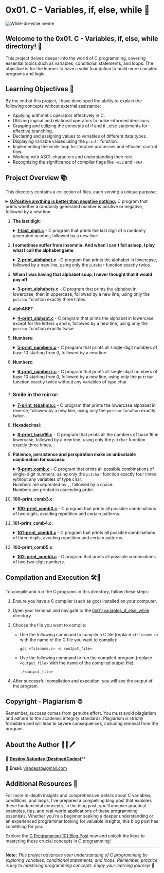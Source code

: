 # 0x01. C - Variables, if, else, while 🔁

![While-do-whie meme](https://github.com/DestinedCodes/alx-low_level_programming/assets/84413505/292552ec-22f3-48c7-8ef1-df3c85cbbd7c)

## Welcome to the 0x01. C - Variables, if, else, while directory! 🌟

This project delves deeper into the world of C programming, covering essential topics such as variables, conditional statements, and loops. The objective is for the learner to have a solid foundation to build more complex programs and logic.

## Learning Objectives 🧠

By the end of this project, I have developed the ability to explain the following concepts without external assistance:

- Applying arithmetic operators effectively in C.
- Utilizing logical and relational operators to make informed decisions.
- Grasping and utilizing the concepts of if and if...else statements for effective branching.
- Declaring and assigning values to variables of different data types.
- Displaying variable values using the `printf` function.
- Implementing the while loop for iterative processes and efficient control flow.
- Working with ASCII characters and understanding their role.
- Recognizing the significance of compiler flags like `-m32` and `-m64`.


## Project Overview 📚

This directory contains a collection of files, each serving a unique purpose:

<details>
<summary>
	<strong><a href="./0-positive_or_negative.c">0.Positive anything is better than negative nothing:</a></strong>
	C program that prints whether a randomly generated number is positive or negative, followed by a new line.
</summary>
<br/>

- Completion of <a href="https://github.com/holbertonschool/0x01.c/blob/master/0-positive_or_negative_c">this source code</a>.</li>
- Stores a different random number every time the program is run.</li>
- Prints the number followed by `is positive` if the number is greater than 0,
  `is zero` if the number is zero, or `is negative` if the number is less than 0.

**Test Cases:**
```sh
$ gcc -Wall -pedantic -Werror -Wextra -std=gnu89 0-positive_or_negative.c -o 0-positive_or_negative
$ ./0-positive_or_negative
-520693284 is negative
$ ./0-positive_or_negative
-973398895 is negative
$ ./0-positive_or_negative
-199220452 is negative
$ ./0-positive_or_negative
561319348 is positive
$ ./0-positive_or_negative
561319348 is positive
$ ./0-positive_or_negative
266853958 is positive
$ ./0-positive_or_negative
-48147767 is negative
$ ./0-positive_or_negative
0 is zero
```
</details>

1. <strong>The last digit</strong>:
	<details>
   <summary><strong><a href="./1-last_digit.c">1-last_digit.c</a></strong> - C program that prints the last digit of a randomly generated number, followed by a new line:</summary>
   <br>
   <ul>
      <li>Completion of <a href="https://github.com/holbertonschool/0x01.c/blob/master/1-last_digit_c">this source code</a>.</li>
      <li>Stores a different value every time the program is run.</li>
      <li>Prints the string <code>Last digit of</code> [number] <code>is</code> [last_digit] <code>and is</code> followed by <code>greater than 5</code> if the digit is greater than 5, <code>0</code> if the digit is 0, or <code>less than 6 and not 0</code> if the digit is less than 6 and not 0.</li>
   </ul>
   <br>
   <strong>Test Cases:</strong>
   <pre>
   $ gcc -Wall -pedantic -Werror -Wextra -std=gnu89 1-last_digit.c -o 1-last_digit
   $ ./1-last_digit
   Last digit of 629438752 is 2 and is less than 6 and not 0
   $ ./1-last_digit
   Last digit of -748255693 is -3 and is less than 6 and not 0
	</pre>
	</details>

2. <strong>I sometimes suffer from insomnia. And when I can't fall asleep, I play what I call the alphabet game</strong>:
	<details>
   <summary><strong><a href="./2-print_alphabet.c">2-print_alphabet.c</a></strong> - C program that prints the alphabet in lowercase, followed by a new line, using only the <code>putchar</code> function exactly twice.</summary>
   <br>
   <strong>Test Cases:</strong>
   <pre>
   $ gcc -Wall -pedantic -Werror -Wextra -std=gnu89 2-print_alphabet.c -o 2-print_alphabet
   $ ./2-print_alphabet
   abcdefghijklmnopqrstuvwxyz
   </pre>
	</details>

3. <strong>When I was having that alphabet soup, I never thought that it would pay off</strong>:
	<details>
   <summary><strong><a href="./3-print_alphabets.c">3-print_alphabets.c</a></strong> - C program that prints the alphabet in lowercase, then in uppercase, followed by a new line, using only the <code>putchar</code> function exactly three times.</summary>
   <br>
   <strong>Test Cases:</strong>
   <pre>
   $ gcc -Wall -pedantic -Werror -Wextra -std=gnu89 3-print_alphabets.c -o 3-print_alphabets
   $ ./3-print_alphabets | cat -e
   abcdefghijklmnopqrstuvwxyzABCDEFGHIJKLMNOPQRSTUVWXYZ$
   </pre>
	</details>

4. <strong>alphABET</strong>:
	<details>
   <summary><strong><a href="./4-print_alphabt.c">4-print_alphabt.c</a></strong> - C program that prints the alphabet in lowercase except for the letters <code>q</code> and <code>e</code>, followed by a new line, using only the <code>putchar</code> function exactly twice.</summary>
   <br>
   <strong>Test Cases:</strong>
   <pre>
   $ gcc -Wall -pedantic -Werror -Wextra -std=gnu89 4-print_alphabt.c -o 4-print_alphabt
   $ ./4-print_alphabt
   abcdfghijklmnoprstuvwxyz
   $ ./4-print_alphabt | grep [eq]
   $
   </pre>
	</details>

5. <strong>Numbers</strong>:
	<details>
	<summary><strong><a href="./5-print_numbers.c">5-print_numbers.c</a></strong> - C program that prints all single-digit numbers of base 10 starting from 0, followed by a new line.</summary>
	<br>
	<strong>Test Cases:</strong>
	<pre>
	$ gcc -Wall -pedantic -Werror -Wextra -std=gnu89 5-print_numbers.c -o 5-print_numbers
	$ ./5-print_numbers
	0123456789
	</pre>
	</details>

6. <strong>Numberz</strong>:
	<details>
	<summary><strong><a href="./6-print_numberz.c">6-print_numberz.c</a></strong> - C program that prints all single-digit numbers of base 10 starting from 0, followed by a new line, using only the <code>putchar</code> function exactly twice without any variables of type char.</summary>
	<br>
	<strong>Test Cases:</strong>
	<pre>
	$ gcc -Wall -pedantic -Werror -Wextra -std=gnu89 6-print_numberz.c -o 6-print_numberz
	$ ./6-print_numberz
	0123456789
	</pre>
	</details>

7. <h3><strong>Smile in the mirror</strong>:</h3>
	<details>
	<summary><strong><a href="./7-print_tebahpla.c">7-print_tebahpla.c</a></strong> - C program that prints the lowercase alphabet in reverse, followed by a new line, using only the <code>putchar</code> function exactly twice.</summary>
	<br>
	<strong>Test Cases:</strong>
	<pre>
	$ gcc -Wall -pedantic -Werror -Wextra -std=gnu89 7-print_tebahpla.c -o 7-print_tebahpla
	$ ./7-print_tebahpla
	zyxwvutsrqponmlkjihgfedcba
	</pre>
	</details>

8. <strong>Hexadecimal</strong>:
	<details>
	<summary><strong><a href="./8-print_base16.c">8-print_base16.c</a></strong> - C program that prints all the numbers of base 16 in lowercase, followed by a new line, using only the <code>putchar</code> function exactly three times.</summary>
	<br>
	<strong>Test Cases:</strong>
	<pre>
	$ gcc -Wall -pedantic -Werror -Wextra -std=gnu89 8-print_base16.c -o 8-print_base16
	$ ./8-print_base16
	0123456789abcdef
	</pre>
</details>

9. <strong>Patience, persistence and perspiration make an unbeatable combination for success</strong>:
	<details>
	<summary><strong><a href="./9-print_comb.c">9-print_comb.c</a></strong> - C program that prints all possible combinations of single-digit numbers, using only the <code>putchar</code> function exactly four times without any variables of type char:<br>Numbers are separated by <code>,</code>, followed by a space.<br>Numbers are printed in ascending order.</summary>
	<br>
	<strong>Test Cases:</strong>
	<pre>
	$ gcc -Wall -pedantic -Werror -Wextra -std=gnu89 9-print_comb.c -o 9-print_comb
	$ ./9-print_comb | cat -e
	0, 1, 2, 3, 4, 5, 6, 7, 8, 9$
	</pre>
	</details>

10. <strong>100-print_comb3.c</strong>:
	<details>
	<summary><strong><a href="./100-print_comb3.c">100-print_comb3.c</a></strong> - C program that prints all possible combinations of two digits, avoiding repetition and certain patterns.</summary>
	<br>
	<strong>Test Cases:</strong>
	<pre>
	$ gcc -Wall -pedantic -Werror -Wextra -std=gnu89 100-print_comb3.c -o 100-print_comb3
	$ ./100-print_comb3
	01, 02, 03, 04, 05, 06, 07, 08, 09, 12, 13, 14, 15, 16, 17, 18, 19, 23, 24, 25, 26, 27, 28, 29, 34, 35, 36, 37, 38, 39, 45, 46, 47, 48, 49, 56, 57, 58, 59, 67, 68, 69, 78, 79, 89
	</pre>
	</details>

11. <strong>101-print_comb4.c</strong>:
	<details>
	<summary><strong><a href="./101-print_comb4.c">101-print_comb4.c</a></strong> - C program that prints all possible combinations of three digits, avoiding repetition and certain patterns.</summary>
	<br>
	<strong>Test Cases:</strong>
	<pre>
	$ gcc -Wall -pedantic -Werror -Wextra -std=gnu89 101-print_comb4.c -o 101-print_comb4
	$ ./101-print_comb4
	012, 013, 014, 015, 016, 017, 018, 019, 023, 024, 025, 026, 027, 028, 029, 034, 035, 036, 037, 038, 039, 045, 046, 047, 048, 049, 056, 057, 058, 059, 067, 068, 069, 078, 079, 089, 123, 124, 125, 126, 127, 128, 129, 134, 135, 136, 137, 138, 139, 145, 146, 147, 148, 149, 156, 157, 158, 159, 167, 168, 169, 178, 179, 189, 234, 235, 236, 237, 238, 239, 245, 246, 247, 248, 249, 256, 257, 258, 259, 267, 268, 269, 278, 279, 289, 345, 346, 347, 348, 349, 356, 357, 358, 359, 367, 368, 369, 378, 379, 389, 456, 457, 458, 459, 467, 468, 469, 478, 479, 489, 567, 568, 569, 578, 579, 589, 678, 679, 689, 789
	</pre>
	</details>

12. <strong>102-print_comb5.c</strong>:
	<details>
	<summary><strong><a href="./102-print_comb5.c">102-print_comb5.c</a></strong> - C program that prints all possible combinations of two two-digit numbers.</summary>
	<br>
	<strong>Test Cases:</strong>
	<pre>
	$ gcc -Wall -pedantic -Werror -Wextra -std=gnu89 102-print_comb5.c -o 102-print_comb5
	$ ./102-print_comb5
	00 01, 00 02, 00 03, ..., 98 99
	</pre>
	</details>

## Compilation and Execution 🛠️🔧

To compile and run the C programs in this directory, follow these steps:

1. Ensure you have a C compiler (such as gcc) installed on your computer.

2. Open your terminal and navigate to the [0x01-variables_if_else_while](./) directory.

3. Choose the file you want to compile:

   - Use the following command to compile a C file (replace `<filename.c>` with the name of the C file you want to compile):
     ```
     gcc <filename.c> -o <output_file>
     ```

   - Use the following command to run the compiled program (replace `<output_file>` with the name of the compiled output file):
     ```
     ./<output_file>
     ```

4. After successful compilation and execution, you will see the output of the program.

## Copyright - Plagiarism ©

Remember, success comes from genuine effort. You must avoid plagiarism and adhere to the academic integrity standards. Plagiarism is strictly forbidden and will lead to severe consequences, including removal from the program.

## About the Author 👨‍💻🖊

👤 [**Destiny Saturday (DestinedCodes)**](https://github.com/DestinedCodes/)**

📧 **Email:** yiradesat@gmail.com

## Additional Resources 📖

For more in-depth insights and comprehensive details about C variables, conditions, and loops, I've prepared a compelling blog post that explores these fundamental concepts. In the blog post, you'll uncover practical examples, tips, and real-world applications of these programming essentials. Whether you're a beginner seeking a deeper understanding or an experienced programmer looking for valuable insights, this blog post has something for you.

Explore the [C Programming 101 Blog Post](https://blog.destinedcodes.me/c-programming-101) now and unlock the keys to mastering these crucial concepts in C programming!

---

**Note:** *This project advances your understanding of C programming by exploring variables, conditional statements, and loops. Remember, practice is key to mastering programming concepts. Enjoy your learning journey! 🚀*
